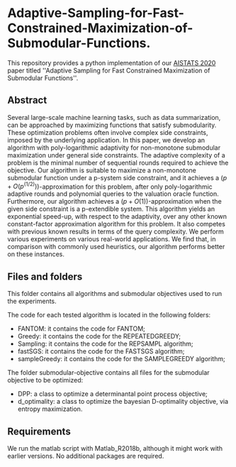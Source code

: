 # Adaptive-Sampling-for-Fast-Constrained-Maximization-of-Submodular-Functions.

This repository provides a python implementation of our [AISTATS 2020](http://proceedings.mlr.press/v130/quinzan21a.html) paper titled ''Adaptive Sampling for Fast Constrained Maximization of Submodular Functions''.

## Abstract

Several large-scale machine learning tasks, such as data summarization, can be approached by maximizing functions that satisfy submodularity. These optimization problems often involve complex side constraints, imposed by the underlying application. In this paper, we develop an algorithm with poly-logarithmic adaptivity for non-monotone submodular maximization under general side constraints. The adaptive complexity of a problem is the minimal number of sequential rounds required to achieve the objective.
Our algorithm is suitable to maximize a non-monotone submodular function under a p-system side constraint, and it achieves a $(p + O(p^(1/2)))$-approximation for this problem, after only poly-logarithmic adaptive rounds and polynomial queries to the valuation oracle function. Furthermore, our algorithm achieves a $(p + O(1))$-approximation when the given side constraint is a p-extendible system.
This algorithm yields an exponential speed-up, with respect to the adaptivity, over any other known constant-factor approximation algorithm for this problem. It also competes with previous known results in terms of the query complexity. We perform various experiments on various real-world applications. We find that, in comparison with commonly used heuristics, our algorithm performs better on these instances.

## Files and folders

This folder contains all algorithms and submodular objectives used to run the experiments.

The code for each tested algorithm is located in the following folders:

- FANTOM:       it contains the code for FANTOM;
- Greedy:       it contains the code for the REPEATEDGREEDY;
- Sampling:     it contains the code for the REPSAMPL algorithm;
- fastSGS:      it contains the code for the FASTSGS algorithm;
- sampleGreedy: it contains the code for the SAMPLEGREEDY algorithm;


The folder submodular-objective contains all files for the submodular objective to be optimized:

- DPP:          a class to optimize a determinantal point process objective;
- d_optimality: a class to optimize the bayesian D-optimality objective, via entropy maximization.

## Requirements

We run the matlab script with Matlab_R2018b, although it might work with earlier versions. No additional packages are required. 
